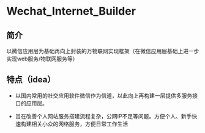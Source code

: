 # Wechat_Internet_Builder

## 简介


以微信应用层为基础再向上封装的万物联网实现框架（在微信应用层基础上进一步实现web服务/物联网服务等）


## 特点（idea）

* 以国内常用的社交应用软件微信作为信道，以此向上再构建一层提供多服务接口的应用层。

* 旨在改善个人网站服务搭建流程复杂，公网IP不足等问题。方便个人、新手快速构建相关小众的网络服务，方便日常工作生活

